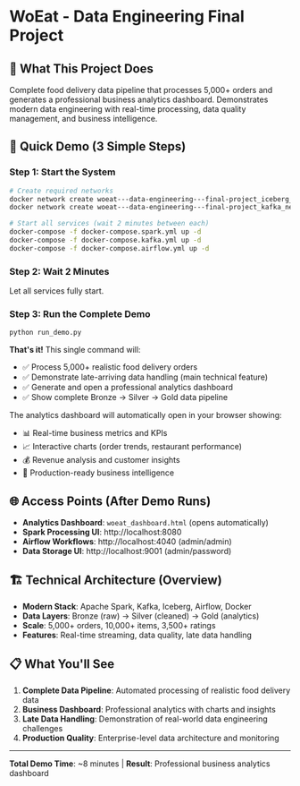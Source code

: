 # WoEat - Data Engineering Final Project

## 🎯 What This Project Does
Complete food delivery data pipeline that processes 5,000+ orders and generates a professional business analytics dashboard. Demonstrates modern data engineering with real-time processing, data quality management, and business intelligence.

## 🚀 Quick Demo (3 Simple Steps)

### Step 1: Start the System
```bash
# Create required networks
docker network create woeat---data-engineering---final-project_iceberg_net
docker network create woeat---data-engineering---final-project_kafka_net

# Start all services (wait 2 minutes between each)
docker-compose -f docker-compose.spark.yml up -d
docker-compose -f docker-compose.kafka.yml up -d 
docker-compose -f docker-compose.airflow.yml up -d
```

### Step 2: Wait 2 Minutes
Let all services fully start.

### Step 3: Run the Complete Demo
```bash
python run_demo.py
```

**That's it!** This single command will:
- ✅ Process 5,000+ realistic food delivery orders
- ✅ Demonstrate late-arriving data handling (main technical feature)
- ✅ Generate and open a professional analytics dashboard
- ✅ Show complete Bronze → Silver → Gold data pipeline

The analytics dashboard will automatically open in your browser showing:
- 📊 Real-time business metrics and KPIs
- 📈 Interactive charts (order trends, restaurant performance)
- 💰 Revenue analysis and customer insights
- 🎯 Production-ready business intelligence

## 🌐 Access Points (After Demo Runs)
- **Analytics Dashboard**: `woeat_dashboard.html` (opens automatically)
- **Spark Processing UI**: http://localhost:8080
- **Airflow Workflows**: http://localhost:4040 (admin/admin)
- **Data Storage UI**: http://localhost:9001 (admin/password)

## 🏗️ Technical Architecture (Overview)
- **Modern Stack**: Apache Spark, Kafka, Iceberg, Airflow, Docker
- **Data Layers**: Bronze (raw) → Silver (cleaned) → Gold (analytics)
- **Scale**: 5,000+ orders, 10,000+ items, 3,500+ ratings
- **Features**: Real-time streaming, data quality, late data handling

## 📋 What You'll See
1. **Complete Data Pipeline**: Automated processing of realistic food delivery data
2. **Business Dashboard**: Professional analytics with charts and insights
3. **Late Data Handling**: Demonstration of real-world data engineering challenges
4. **Production Quality**: Enterprise-level data architecture and monitoring

---
**Total Demo Time**: ~8 minutes | **Result**: Professional business analytics dashboard


